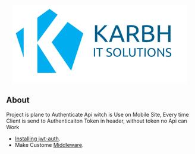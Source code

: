 <p align="center"><a href="http://karbh.com" target="_blank"><img src="/public/images/logo-10.png"></a></p>

## About 

Project is plane to Authenticate Api witch is Use on Mobile Site, Every time Client is send to Authenticaiton Token in header, without token no Api can Work

- [Installing jwt-auth](https://jwt-auth.readthedocs.io/en/develop/laravel-installation/).
- Make Custome [Middleware](https://www.redhat.com/en/topics/middleware/what-is-middleware#:~:text=Middleware%20is%20software%20that%20provides,all%20commonly%20handled%20by%20middleware.).


